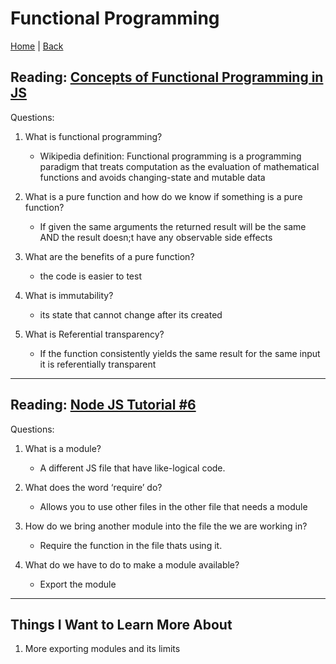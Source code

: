 # Functional Programming

[Home](/README.md) | [Back](/301-main/301TableofContents.md)

## Reading: [Concepts of Functional Programming in JS](https://medium.com/the-renaissance-developer/concepts-of-functional-programming-in-javascript-6bc84220d2aa)

Questions: 

1. What is functional programming?

    <ul>
      <li>Wikipedia definition: Functional programming is a programming paradigm that treats computation as the evaluation of mathematical functions and avoids changing-state and mutable data </li>
    </ul>

1. What is a pure function and how do we know if something is a pure function?

    <ul>
      <li>If given the same arguments the returned result will be the same AND the result doesn;t have any observable side effects</li>
    </ul>

1. What are the benefits of a pure function?

    <ul>
      <li>the code is easier to test</li>
    </ul>

1. What is immutability?

    <ul>
      <li>its state that cannot change after its created</li>
    </ul>

1. What is Referential transparency?

    <ul>
      <li>If the function consistently yields the same result for the same input it is referentially transparent</li>
    </ul>
___

## Reading: [Node JS Tutorial #6](https://www.youtube.com/watch?v=xHLd36QoS4k)

Questions: 

1. What is a module?

    <ul>
      <li>A different JS file that have like-logical code.</li>
    </ul>

1. What does the word ‘require’ do?

    <ul>
      <li>Allows you to use other files in the other file that needs a module</li>
    </ul>

1. How do we bring another module into the file the we are working in?

    <ul>
      <li>Require the function in the file thats using it. </li>
    </ul>

1. What do we have to do to make a module available?

    <ul>
      <li>Export the module</li>
    </ul>

___
## Things I Want to Learn More About

1. More exporting modules and its limits
